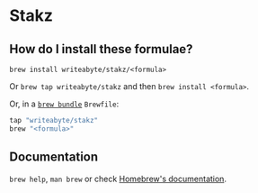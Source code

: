 # Stakz

## How do I install these formulae?

`brew install writeabyte/stakz/<formula>`

Or `brew tap writeabyte/stakz` and then `brew install <formula>`.

Or, in a [`brew bundle`](https://github.com/Homebrew/homebrew-bundle) `Brewfile`:

```ruby
tap "writeabyte/stakz"
brew "<formula>"
```

## Documentation

`brew help`, `man brew` or check [Homebrew's documentation](https://docs.brew.sh).
